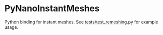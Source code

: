 # PyNanoInstantMeshes

Python binding for instant meshes. See [tests/test_remeshing.py](tests/test_remeshing.py) for example usage.
